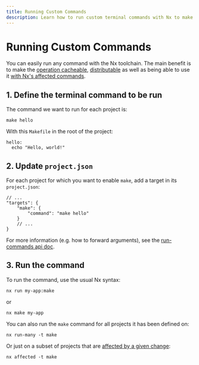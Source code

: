 ```yaml
---
title: Running Custom Commands
description: Learn how to run custom terminal commands with Nx to make them cacheable, distributable, and compatible with Nx's affected commands.
---
```


# Running Custom Commands

You can easily run any command with the Nx toolchain. The main benefit is to make the [operation cacheable](/concepts/how-caching-works), [distributable](/ci/features/distribute-task-execution) as well as being able to use it [with Nx's affected commands](/ci/features/affected).

## 1. Define the terminal command to be run

The command we want to run for each project is:

```shell
make hello
```

With this `Makefile` in the root of the project:

```make
hello:
  echo "Hello, world!"
```

## 2. Update `project.json`

For each project for which you want to enable `make`, add a target in its `project.json`:

```jsonc {% fileName="project.json" %}
// ...
"targets": {
    "make": {
        "command": "make hello"
    }
    // ...
}
```

For more information (e.g. how to forward arguments), see the [run-commands api doc](/nx-api/nx/executors/run-commands).

## 3. Run the command

To run the command, use the usual Nx syntax:

```shell
nx run my-app:make
```

or

```shell
nx make my-app
```

You can also run the `make` command for all projects it has been defined on:

```shell
nx run-many -t make
```

Or just on a subset of projects that are [affected by a given change](/ci/features/affected):

```shell
nx affected -t make
```
